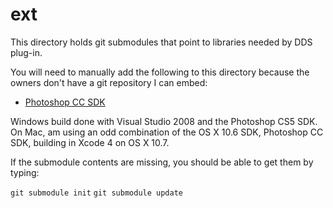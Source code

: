 ext
===

This directory holds git submodules that point to libraries needed by DDS plug-in.

You will need to manually add the following to this directory because the owners don't have a git repository I can embed:

* [Photoshop CC SDK](http://www.adobe.com/devnet/photoshop/sdk.html)

Windows build done with Visual Studio 2008 and the Photoshop CS5 SDK.  On Mac, am using an odd combination of the OS X 10.6 SDK, Photoshop CC SDK, building in Xcode 4 on OS X 10.7.

If the submodule contents are missing, you should be able to get them by typing:

`git submodule init`
`git submodule update`

